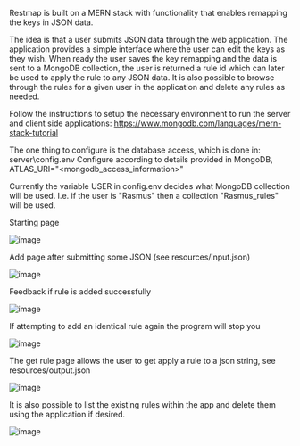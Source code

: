 Restmap is built on a MERN stack with functionality that enables remapping the keys in JSON data. 

The idea is that a user submits JSON data through the web application. The application provides a simple interface where the user can edit the keys as they wish. When ready the user saves the key remapping and the data is sent to a MongoDB collection, the user is returned a rule id which can later be used to apply the rule to any JSON data. It is also possible to browse through the rules for a given user in the application and delete any rules as needed.

Follow the instructions to setup the necessary environment to run the server and client side applications: https://www.mongodb.com/languages/mern-stack-tutorial

The one thing to configure is the database access, which is done in: server\config.env
Configure according to details provided in MongoDB, ATLAS_URI="<mongodb_access_information>"

Currently the variable USER in config.env decides what MongoDB collection will be used. I.e. if the user is "Rasmus" then a collection "Rasmus_rules" will be used.

Starting page

![image](https://user-images.githubusercontent.com/34237768/222953739-24abfed3-2946-4457-95a9-122f5939d9ed.png)

Add page after submitting some JSON (see resources/input.json)

![image](https://user-images.githubusercontent.com/34237768/222953731-a4e9b7c2-35b8-4e8b-9a49-d0e22fa493fc.png)

Feedback if rule is added successfully

![image](https://user-images.githubusercontent.com/34237768/222953736-9f81a837-87d6-4793-86c8-2682f747a4a3.png)

If attempting to add an identical rule again the program will stop you

![image](https://user-images.githubusercontent.com/34237768/222953737-16b1d155-02ba-493c-ae6b-fceb64e37bce.png)

The get rule page allows the user to get apply a rule to a json string, see resources/output.json

![image](https://user-images.githubusercontent.com/34237768/222953734-6dfdb916-88db-4a61-b8b5-2a24adb665a3.png)

It is also possible to list the existing rules within the app and delete them using the application if desired.

![image](https://user-images.githubusercontent.com/34237768/222953735-d9364032-3643-49a6-891f-13ec9943544e.png)



